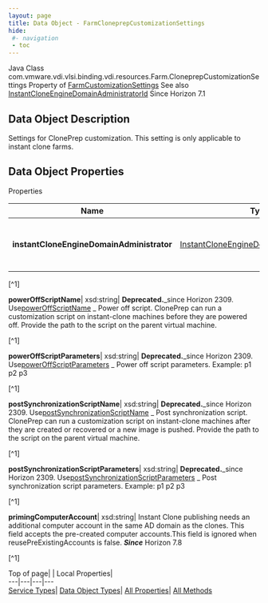 ```yaml
---
layout: page
title: Data Object - FarmCloneprepCustomizationSettings
hide:
 #- navigation
 - toc
---
```






Java Class
    com.vmware.vdi.vlsi.binding.vdi.resources.Farm.CloneprepCustomizationSettings
Property of
     [FarmCustomizationSettings](vdi.resources.Farm.CustomizationSettings.md#field_detail)
See also
     [InstantCloneEngineDomainAdministratorId](vdi.entity.InstantCloneEngineDomainAdministratorId.md)
Since 
    Horizon 7.1

## Data Object Description 

Settings for ClonePrep customization. This setting is only applicable to instant clone farms. 

## Data Object Properties

Properties

Name |  Type |  Description   
---|---|---  
**instantCloneEngineDomainAdministrator**| [InstantCloneEngineDomainAdministratorId](vdi.entity.InstantCloneEngineDomainAdministratorId.md)| **Deprecated.**_use #CustomizationSettings.instantCloneEngineDomainAdministrator instead._ Instant Clone Engine domain administrator. This is the administrator which will add the machines to its domain upon creation.   


[^1]

  
**powerOffScriptName**|  xsd:string| **Deprecated.**_since Horizon 2309. Use[powerOffScriptName](vdi.resources.Farm.CustomizationScriptSettings.md#powerOffScriptName) _ Power off script. ClonePrep can run a customization script on instant-clone machines before they are powered off. Provide the path to the script on the parent virtual machine.   


[^1]

  
**powerOffScriptParameters**|  xsd:string| **Deprecated.**_since Horizon 2309. Use[powerOffScriptParameters](vdi.resources.Farm.CustomizationScriptSettings.md#powerOffScriptParameters) _ Power off script parameters. Example: p1 p2 p3   


[^1]

  
**postSynchronizationScriptName**|  xsd:string| **Deprecated.**_since Horizon 2309. Use[postSynchronizationScriptName](vdi.resources.Farm.CustomizationScriptSettings.md#postSynchronizationScriptName) _ Post synchronization script. ClonePrep can run a customization script on instant-clone machines after they are created or recovered or a new image is pushed. Provide the path to the script on the parent virtual machine.   


[^1]

  
**postSynchronizationScriptParameters**|  xsd:string| **Deprecated.**_since Horizon 2309. Use[postSynchronizationScriptParameters](vdi.resources.Farm.CustomizationScriptSettings.md#postSynchronizationScriptParameters) _ Post synchronization script parameters. Example: p1 p2 p3   


[^1]

  
**primingComputerAccount**|  xsd:string|  Instant Clone publishing needs an additional computer account in the same AD domain as the clones. This field accepts the pre-created computer accounts.This field is ignored when reusePreExistingAccounts is false.  **_Since_** Horizon 7.8  


[^1]

  
  
  
Top of page| | Local Properties|   
---|---|---|---  
[Service Types](index-mo_types.md)| [Data Object Types](index-do_types.md)| [All Properties](index-properties.md)| [All Methods](index-methods.md)  
  
  

